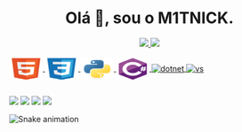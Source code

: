 <h1 align="center">Olá 👋, sou o M1TNICK.</h1>

<div align="center">
  <a href="https://github.com/mitnickk">
  <img height="180em" src="https://github-readme-stats.vercel.app/api?username=mitnickk&show_icons=true&theme=dark&include_all_commits=true&count_private=true"/>
  <img height="180em" src="https://github-readme-stats.vercel.app/api/top-langs/?username=mitnickk&layout=compact&langs_count=7&theme=dark"/>
</div>
<div style="display: inline_block"><br>
  <img align="center" alt="HTML" width="60" height="40" src="https://raw.githubusercontent.com/devicons/devicon/master/icons/html5/html5-original.svg">
  <img align="center" alt="CSS" width="60" height="40" src="https://raw.githubusercontent.com/devicons/devicon/master/icons/css3/css3-original.svg">
  <img align="center" alt="Python" width="60" height="40" src="https://raw.githubusercontent.com/devicons/devicon/master/icons/python/python-original.svg">
  <img align="center" alt="Csharp" width="60" height="40" src="https://raw.githubusercontent.com/devicons/devicon/master/icons/csharp/csharp-original.svg">
   <img align="center" alt="dotnet" width="60" height="40" src="https://cdn.jsdelivr.net/gh/devicons/devicon/icons/dot-net/dot-net-plain-wordmark.svg">
  <img align="center" alt="vs" width="60" height="40" src="https://cdn.jsdelivr.net/gh/devicons/devicon/icons/visualstudio/visualstudio-plain.svg">
</div>

##

<div> 
  <a href="https://www.youtube.com/channel/UCZn5ZNZotBBYDG9A9ejTdxQ" target="_blank"><img src="https://img.shields.io/badge/YouTube-FF0000?style=for-the-badge&logo=youtube&logoColor=white" target="_blank"></a>
  <a href="https://instagram.com/mdmitnick" target="_blank"><img src="https://img.shields.io/badge/-Instagram-%23E4405F?style=for-the-badge&logo=instagram&logoColor=white" target="_blank"></a>
 <a href="https://discord.gg/wagxzStdcR" target="_blank"><img src="https://img.shields.io/badge/Discord-7289DA?style=for-the-badge&logo=discord&logoColor=white" target="_blank"></a> 
  <a href = "mailto:mitnickk1337@gmail.com"><img src="https://img.shields.io/badge/-Gmail-%23333?style=for-the-badge&logo=gmail&logoColor=white" target="_blank"></a>

 ![Snake animation](https://github.com/mitnickk/rafaballerini/blob/output/github-contribution-grid-snake.svg)
  
  </div>
